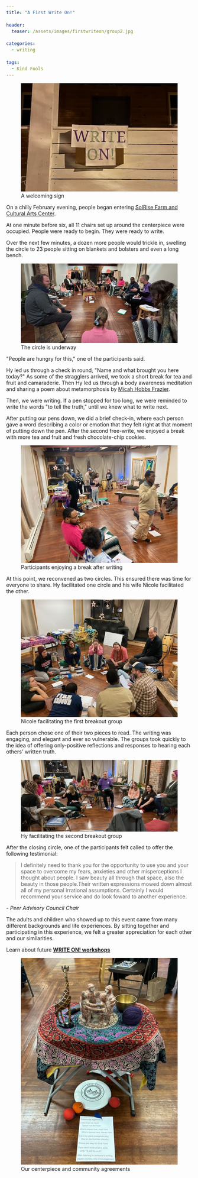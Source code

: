 ```yaml
---
title: "A First Write On!"

header:
  teaser: /assets/images/firstwriteon/group2.jpg

categories:
  - writing

tags:
  - Kind Fools
---
```


<figure class="align-center">
  <img src="/assets/images/firstwriteon/sign.jpg" alt="sign outside building">
  <figcaption>A welcoming sign</figcaption>
</figure> 


On a chilly February evening, people began entering [SolRise Farm and Cultural Arts Center](https://www.facebook.com/SolRiseBuffalo/). 


At one minute before six, all 11 chairs set up around the centerpiece were occupied. People were ready to begin. They were ready to write. 

Over the next few minutes, a dozen more people would trickle in, swelling the circle to 23 people sitting on blankets and bolsters and even a long bench. 

<figure class="align-center">
  <img src="/assets/images/firstwriteon/group.jpg" alt="people in the circle">
  <figcaption>The circle is underway</figcaption>
</figure> 

"People are hungry for this," one of the participants said. 

Hy led us through a check in round, "Name and what brought you here today?" As some of the stragglers arrived, we took a short break for tea and fruit and camaraderie. Then Hy led us through a body awareness meditation and sharing a poem about metamorphosis by [Micah Hobbs Frazier](https://micahhobbesfrazier.love). 

Then, we were writing. If a pen stopped for too long, we were reminded to write the words "to tell the truth," until we knew what to write next. 

After putting our pens down, we did a brief check-in, where each person gave a word describing a color or emotion that they felt right at that moment of putting down the pen.
After the second free-write, we enjoyed a break with more tea and fruit and fresh chocolate-chip cookies. 

<figure class="align-center">
  <img src="/assets/images/firstwriteon/break.jpg" alt="participants on a break">
  <figcaption>Participants enjoying a break after writing</figcaption>
</figure> 

At this point, we reconvened as two circles. This ensured there was time for everyone to share. Hy facilitated one circle and his wife Nicole facilitated the other. 

<figure class="align-center">
  <img src="/assets/images/firstwriteon/group1.jpg" alt="breakout group 1">
  <figcaption>Nicole facilitating the first breakout group</figcaption>
</figure> 

Each person chose one of their two pieces to read. The writing was engaging, and elegant and ever so vulnerable. The groups took quickly to the idea of offering only-positive reflections and responses to hearing each others' written truth. 

<figure class="align-center">
  <img src="/assets/images/firstwriteon/group2.jpg" alt="breakout group 2">
  <figcaption>Hy facilitating the second breakout group</figcaption>
</figure> 

After the closing circle, one of the participants felt called to offer the following testimonial:


> I definitely need to thank you for the opportunity to use you and your space to overcome my fears, anxieties and other misperceptions I thought about people. I saw beauty all through that space, also the beauty in those people.Their written expressions mowed down almost all of my personal irrational assumptions. Certainly I would recommend your service and do look foward to another experience.

<cite>- Peer Advisory Council Chair</cite>

The adults and children who showed up to this event came from many different backgrounds and life experiences. By sitting together and participating in this experience, we felt a greater appreciation for each other and our similarities.

Learn about future **[WRITE ON! workshops](/writeon/)** 

<figure class="align-center">
  <img src="/assets/images/firstwriteon/centerpiece.jpg" alt="centerpiece">
  <figcaption>Our centerpiece and community agreements</figcaption>
</figure>


